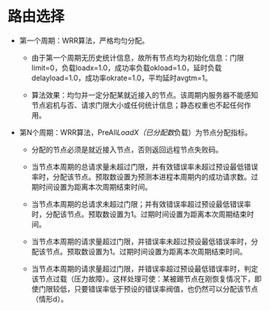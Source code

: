# 路由选择

* 第一个周期：WRR算法，严格均匀分配。

    * 由于第一个周期无历史统计信息，故所有节点均为初始化信息：门限limit=0，负载loadx=1.0，成功率负载okload=1.0，延时负载delayload=1.0，成功率okrate=1.0，平均延时avgtm=1。

    * 算法效果：均匀并一定分配某就近接入的节点。该周期内服务器不能感知节点宕机与否、请求门限大小或任何统计信息；静态权重也不起任何作用。


* 第N个周期：WRR算法，PreAll*LoadX（已分配数*负载）为节点分配指标。

    * 分配的节点必须是就近接入节点，否则返回远程节点失败码。

    * 当节点本周期的总请求量未超过门限，并有效错误率未超过预设最低错误率时，分配该节点。预取数设置为预测本进程本周期内的成功请求数。过期时间设置为距离本次周期结束时间。

    * 当节点本周期的总请求未超过门限；并有效错误率超过预设最低错误率时，分配该节点。预取数设置为1。过期时间设置为距离本次周期结束时间。

    * 当节点本周期的请求量超过门限，并错误率未超过预设最低错误率时，分配该节点。预取数设置为1。过期时间设置为距离本次周期结束时间。

    * 当节点本周期的请求量超过门限，并错误率超过预设最低错误率时，判定该节点过载（压力故障）。这样处理可使：某被踢节点在刚恢复情况下，即使门限较低，只要错误率低于预设的错误率阀值，也仍然可以分配该节点（情形d）。



